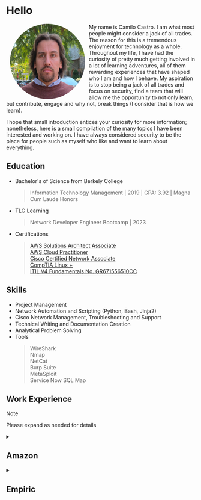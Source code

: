 # Hello

<img align="left" style="width:200px; height:200px; border-radius:50%;" src="Images/Camilo_C.png" hspace="10">

My name is Camilo Castro. I am what most people might consider a jack of all trades. The reason for this is a tremendous enjoyment for technology as a whole. Throughout my life, I have had the curiosity of pretty much getting involved in a lot of learning adventures, all of them rewarding experiences that have shaped who I am and how I behave. My aspiration is to stop being a jack of all trades and focus on security, find a team that will allow me the opportunity to not only learn, but contribute, engage and why not, break things (I consider that is how we learn). 

I hope that small introduction entices your curiosity for more information; nonetheless, here is a small compilation of the many topics I have been interested and working on. I have always considered security to be the place for people such as myself who like and want to learn about everything.


## Education

* Bachelor's of Science from Berkely College
    > Information Technology Management | 2019 | GPA: 3.92 | Magna Cum Laude Honors
* TLG Learning
    > Network Developer Engineer Bootcamp | 2023
* Certifications
    >[AWS Solutions Architect Associate](https://cp.certmetrics.com/amazon/en/public/verify/credential/4e4f7854294e48e6a53d3cb1ff10bc50) <br>
    >[AWS Cloud Practitioner](https://www.credly.com/badges/9b8e92bf-f6c5-4e1e-a749-6e108308e6a8) <br>
    >[Cisco Certified Network Associate](https://www.credly.com/badges/15dca3f1-29e8-4a34-abd6-1cab661b90f2/linked_in_profile) <br>
    >[CompTIA Linux +](https://www.credly.com/badges/61c3880e-c57a-4304-99ff-dd898d9fc116/public_url) <br>
    >[ITIL V4 Fundamentals No. GR671556510CC](https://www.peoplecert.org/for-corporations/certificate-verification-service) <br>

## Skills

* Project Management
* Network Automation and Scripting (Python, Bash, Jinja2)
* Cisco Network Management, Troubleshooting and Support
* Technical Writing and Documentation Creation
* Analytical Problem Solving
* Tools
  > WireShark <br>
  > Nmap <br>
  > NetCat <br>
  > Burp Suite <br>
  > MetaSploit <br>
  > Service Now
  > SQL Map

## Work Experience

> [!NOTE]  
> Please expand as needed for details

<details>
<summary> <h2>Amazon</h2> </summary>
    
- **Information Technology Support Engineer 2020 - Present**
    - Manage and mentor a team of 16 technicians and engineers <br>
    - Process improvements and engineering <br>
    - Deployment of relevant fullfilment center network infrastructure <br>
    - Technical writing and SOP creation <br>
    - **Network Development Apprenticeship (_2023 to 2024_)** <br>
        > - Python Development Using Napalm Library <br>
        > - Network Development with Ansible. <br>
        > - Troubleshooting of Cisco devices (9k) <br>
        > - Development for internal API using Flask library <br>
        > - Research and resolve infrastructure issues such as hidden or unmanaged network devices from any vendor and internal dns api record deployment. <br>
        > - Write code to resolve issues in python and deploy to internal code repo usign git and following company standards for code reviews. <br>
        > - Lead network design infrastructure deployment project for multiple sites globally
    - Travel to support project deployment as well as other assigned deployments around the US.
    - Lifecycle network devices such as switches, routers, access points and wireless controllers
    - Deploy other local node end user requested solutions such as displays, conference room setups, workstation deployments.
    - Windows and Linux Server deployments and configurations
    - Troubleshoot and manage aspects of multiple operative systems such as MacOS, Windows(Server 2019, 11/10), Linux(Ubuntu, Fedora, RHEL)
- **Information Technology Support Associate/ IT Tech 2016 - 2020**
    - End user equipment deployment
    - Hardware replacement and troubleshooting
    - Ticketing system monitoring
    - Inventory management
   
- **Relevant Amazon Projects** <br>
    - Deployed network infrastructure using a solution that leveraged the power of docker to segregate and push configuration on Juniper devices through their management and console ports. <br>
    - Searched and configured vendor deployed network light ESP32 controllers <br>
    - Deployed all aspects of the network, end user equipment and connectivity for multiple Amazon 1MM+ squarefoot new sites. Owned updates and project updates to relevant stakeholders. <br>
    - Participated with local teams as a "Tiger Team" member in order to deploy and phase out old network design into the new spine leaf variant. Project spanned multiple fullfilment centers in the United Stated. Tiger Team was in charge of reviewing local site preparations prior to scheduled conversion date. During conversion, we oversaw that devices were cabled properly, received configurations from the automation, troubleshoot issues as they arose and provide updates to owning NDE. Some of these conversion has all sorts of barriers such as devices connected to the worng upstream devices, devices not added to management software, misconfigured devices, special requirement devices such as PLCs and other controllers.  <br>
    - Participated as NDE for the same network infrastructure project, I was assigned multiple sites to prepare and carry through said migration. I had to run automation mothership script and oversee firmware deployment, configuration, management software proper adoption, local issues as escalated, automation code troubleshooting, and run checks as needed. Write after action reports and raise sprint tickets for issues seen during said migrations. Write code to deploy updates to automation tasks or to resolve issues. <br>
    - Specific deployments from me were a function to pull a known list of Cisco and other venfor MAC addresses, scan the local network using management tool api for uplinks/ports, match found mac addresses to scanned ports and verify if these are already added to management software. If the devices were not found in management software, create a ticket to local teams to add said device. <br>
    
</details>

<details>
<summary> <h2>Empiric</h2> </summary>

- Mobile phone research
    - Unlock bootloader of personal devices
    - Used android recovery to flash test firmware on the devices in an effor to achieve root and test locked functionality.
    - Replaced components as needed such as displays, motherboards or digitizers.
- Penetration test on own wireless network secured with Wireless Equivalent Privacy | Year 2009.
    - Using a laptop with Fedora, I researched the method to install monitoring drivers for my Atheros wireless card in order to monitor authentication traffic from other laptops and devices using the network. Using the Aircrack-ng suite in more detail airmon to control monitoring, aireplay to inject packets, airodump to capture beacons from the AP. After multiple tries for a fake authentication or grabbing the mac from an already authenticated device, a cap file was abtained which was subsequently decoded with aircrack. Eventually I decided that WEP was relatively weak and moved my network for WPA.
- Currently Writting a network automation tool for myself using Napalm and Netmiko libraries in python. [Personal Python Clients GitHub](https://github.com/miloandrs/Personal_Python_Clients)
  
    
</details>




  

